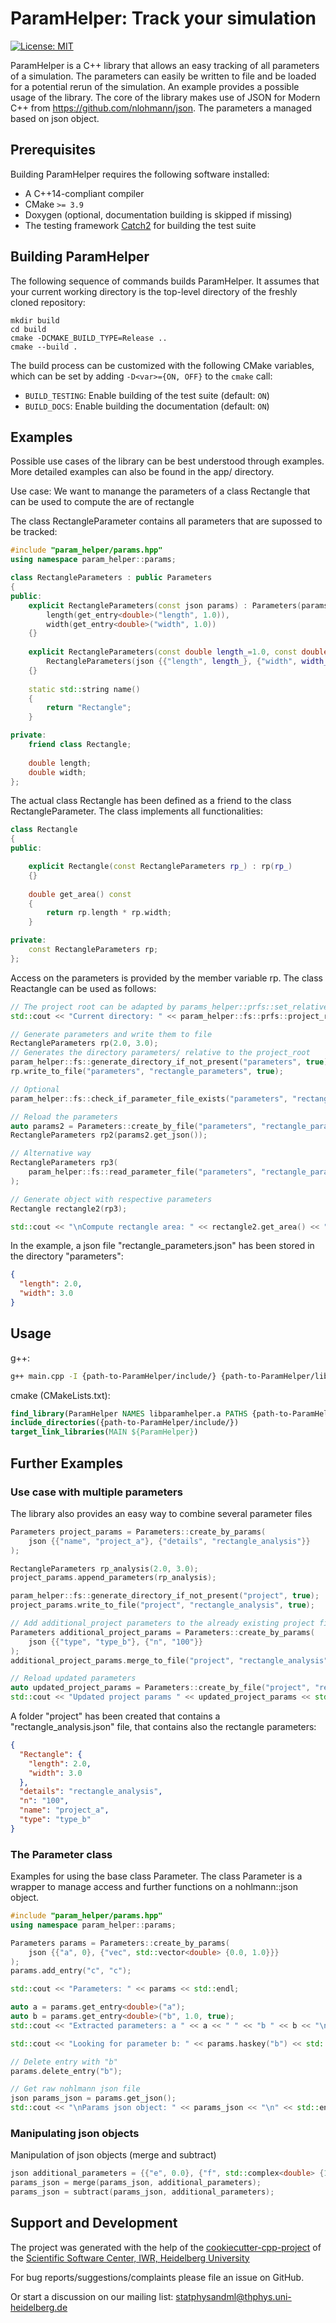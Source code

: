 ParamHelper: Track your simulation
==================================

[![License: MIT](https://img.shields.io/badge/License-MIT-yellow.svg)](https://opensource.org/licenses/MIT)
<!--- ([![GitHub Workflow Status](https://img.shields.io/github/workflow/status/statphysandml/ParamHelper/CI)](https://github.com/statphysandml/ParamHelper/actions?query=workflow%3ACI))
[![Documentation Status](https://readthedocs.org/projects/ParamHelper/badge/)](https://ParamHelper.readthedocs.io/)
[![codecov](https://codecov.io/gh/statphysandml/ParamHelper/branch/main/graph/badge.svg)](https://codecov.io/gh/statphysandml/ParamHelper)
[![Quality Gate Status](https://sonarcloud.io/api/project_badges/measure?project=statphysandml_ParamHelper&metric=alert_status)](https://sonarcloud.io/dashboard?id=statphysandml_ParamHelper) -->

ParamHelper is a C++ library that allows an easy tracking of all parameters of a simulation. The parameters can easily be written to file and be loaded for a potential rerun of the simulation. An example provides a possible usage of the library. The core of the library makes use of JSON for Modern C++ from https://github.com/nlohmann/json. The parameters a managed based on json object.

Prerequisites
--------

Building ParamHelper requires the following software installed:

* A C++14-compliant compiler
* CMake `>= 3.9`
* Doxygen (optional, documentation building is skipped if missing)
* The testing framework [Catch2](https://github.com/catchorg/Catch2) for building the test suite

Building ParamHelper
--------

The following sequence of commands builds ParamHelper.
It assumes that your current working directory is the top-level directory
of the freshly cloned repository:

```
mkdir build
cd build
cmake -DCMAKE_BUILD_TYPE=Release ..
cmake --build .
```

The build process can be customized with the following CMake variables,
which can be set by adding `-D<var>={ON, OFF}` to the `cmake` call:

* `BUILD_TESTING`: Enable building of the test suite (default: `ON`)
* `BUILD_DOCS`: Enable building the documentation (default: `ON`)

<!---
Documentation
--------

ParamHelper provides a Sphinx-based documentation, that can
be browsed [online at readthedocs.org](https://ParamHelper.readthedocs.io). -->

Examples
--------

Possible use cases of the library can be best understood through examples. More detailed examples can also be found in the app/ directory.

Use case: We want to manange the parameters of a class Rectangle that can be used to compute the are of rectangle

The class RectangleParameter contains all parameters that are supossed to be tracked:
```c++
#include "param_helper/params.hpp"
using namespace param_helper::params;

class RectangleParameters : public Parameters
{
public:
    explicit RectangleParameters(const json params) : Parameters(params),
        length(get_entry<double>("length", 1.0)),
        width(get_entry<double>("width", 1.0))
    {}
    
    explicit RectangleParameters(const double length_=1.0, const double width_=1.0) :
        RectangleParameters(json {{"length", length_}, {"width", width_}})
    {}
    
    static std::string name()
    {
        return "Rectangle";
    }

private:
    friend class Rectangle;
    
    double length;
    double width;
};
```

The actual class Rectangle has been defined as a friend to the class RectangleParameter. The class implements all functionalities:
```c++
class Rectangle
{
public:

    explicit Rectangle(const RectangleParameters rp_) : rp(rp_)
    {}
    
    double get_area() const
    {
        return rp.length * rp.width;
    }

private:
    const RectangleParameters rp;
};
```
Access on the parameters is provided by the member variable rp. The class Reactangle can be used as follows:
```c++
// The project root can be adapted by params_helper::prfs::set_relative_path_to_project_root_dir
std::cout << "Current directory: " << param_helper::fs::prfs::project_root() << std::endl;

// Generate parameters and write them to file
RectangleParameters rp(2.0, 3.0);
// Generates the directory parameters/ relative to the project_root
param_helper::fs::generate_directory_if_not_present("parameters", true);
rp.write_to_file("parameters", "rectangle_parameters", true);

// Optional
param_helper::fs::check_if_parameter_file_exists("parameters", "rectangular_parameters");

// Reload the parameters
auto params2 = Parameters::create_by_file("parameters", "rectangle_parameters");
RectangleParameters rp2(params2.get_json());

// Alternative way
RectangleParameters rp3(
    param_helper::fs::read_parameter_file("parameters", "rectangle_parameters", true)
);

// Generate object with respective parameters
Rectangle rectangle2(rp3);

std::cout << "\nCompute rectangle area: " << rectangle2.get_area() << "\n" << std::endl;
```

In the example, a json file "rectangle_parameters.json" has been stored in the directory "parameters":
```json
{
  "length": 2.0,
  "width": 3.0
}

```

Usage
-----

g++:
```bash
g++ main.cpp -I {path-to-ParamHelper/include/} {path-to-ParamHelper/lib/libparamhelper.a} -o main
```

cmake (CMakeLists.txt):
```cmake
find_library(ParamHelper NAMES libparamhelper.a PATHS {path-to-ParamHelper/lib/`})
include_directories({path-to-ParamHelper/include/})
target_link_libraries(MAIN ${ParamHelper})
```

Further Examples
----------------

### Use case with multiple parameters

The library also provides an easy way to combine several parameter files
```c++
Parameters project_params = Parameters::create_by_params(
    json {{"name", "project_a"}, {"details", "rectangle_analysis"}}
);

RectangleParameters rp_analysis(2.0, 3.0);
project_params.append_parameters(rp_analysis);

param_helper::fs::generate_directory_if_not_present("project", true);
project_params.write_to_file("project", "rectangle_analysis", true);

// Add additional_project parameters to the already existing project file based on the given path
Parameters additional_project_params = Parameters::create_by_params(
    json {{"type", "type_b"}, {"n", "100"}}
);
additional_project_params.merge_to_file("project", "rectangle_analysis", true);

// Reload updated parameters
auto updated_project_params = Parameters::create_by_file("project", "rectangle_analysis");
std::cout << "Updated project params " << updated_project_params << std::endl;
```
A folder "project" has been created that contains a "rectangle_analysis.json" file, that contains also the rectangle parameters:
```json
{
  "Rectangle": {
    "length": 2.0,
    "width": 3.0
  },
  "details": "rectangle_analysis",
  "n": "100",
  "name": "project_a",
  "type": "type_b"
}
```

### The Parameter class

Examples for using the base class Parameter. The class Parameter is a wrapper to manage access and further functions on a nohlmann::json object.


```c++
#include "param_helper/params.hpp"
using namespace param_helper::params;

Parameters params = Parameters::create_by_params(
    json {{"a", 0}, {"vec", std::vector<double> {0.0, 1.0}}}
);
params.add_entry("c", "c");

std::cout << "Parameters: " << params << std::endl;

auto a = params.get_entry<double>("a");
auto b = params.get_entry<double>("b", 1.0, true);
std::cout << "Extracted parameters: a " << a << " " << "b " << b << "\n" << std::endl;

std::cout << "Looking for parameter b: " << params.haskey("b") << std::endl;

// Delete entry with "b"
params.delete_entry("b");

// Get raw nohlmann json file
json params_json = params.get_json();
std::cout << "\nParams json object: " << params_json << "\n" << std::endl;
```

### Manipulating json objects

Manipulation of json objects (merge and subtract)

```c++
json additional_parameters = {{"e", 0.0}, {"f", std::complex<double> {1.0, 1.0}}};
params_json = merge(params_json, additional_parameters);
params_json = subtract(params_json, additional_parameters);
```

Support and Development
----------------------

The project was generated with the help of the [cookiecutter-cpp-project](https://github.com/ssciwr/cookiecutter-cpp-project) of the [Scientific Software Center, IWR, Heidelberg University](https://ssc.iwr.uni-heidelberg.de/)

For bug reports/suggestions/complaints please file an issue on GitHub.

Or start a discussion on our mailing list: statphysandml@thphys.uni-heidelberg.de